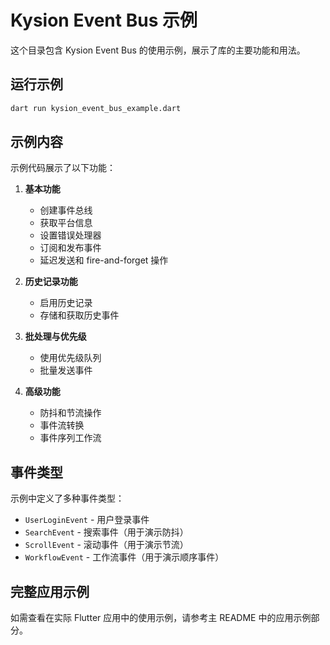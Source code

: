 # Kysion Event Bus 示例

这个目录包含 Kysion Event Bus 的使用示例，展示了库的主要功能和用法。

## 运行示例

```bash
dart run kysion_event_bus_example.dart
```

## 示例内容

示例代码展示了以下功能：

1. **基本功能**
   - 创建事件总线
   - 获取平台信息
   - 设置错误处理器
   - 订阅和发布事件
   - 延迟发送和 fire-and-forget 操作

2. **历史记录功能**
   - 启用历史记录
   - 存储和获取历史事件

3. **批处理与优先级**
   - 使用优先级队列
   - 批量发送事件

4. **高级功能**
   - 防抖和节流操作
   - 事件流转换
   - 事件序列工作流

## 事件类型

示例中定义了多种事件类型：

- `UserLoginEvent` - 用户登录事件
- `SearchEvent` - 搜索事件（用于演示防抖）
- `ScrollEvent` - 滚动事件（用于演示节流）
- `WorkflowEvent` - 工作流事件（用于演示顺序事件）

## 完整应用示例

如需查看在实际 Flutter 应用中的使用示例，请参考主 README 中的应用示例部分。
